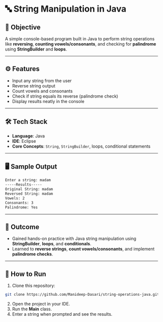 # 🔤 String Manipulation in Java

## 🎯 Objective
A simple console-based program built in Java to perform string operations like **reversing**, **counting vowels/consonants**, and checking for **palindrome** using **StringBuilder** and **loops**.  

---

## ⚙️ Features
- Input any string from the user  
- Reverse string output  
- Count vowels and consonants  
- Check if string equals its reverse (palindrome check)  
- Display results neatly in the console  

---

## 🛠️ Tech Stack
- **Language**: Java  
- **IDE**: Eclipse   
- **Core Concepts**: `String`, `StringBuilder`, loops, conditional statements  

---

## 🖥️ Sample Output
```bash
Enter a string: madam
-----Results-----
Original String: madam
Reversed String: madam
Vowels: 2
Consonants: 3
Palindrome: Yes
```

---

## 📌 Outcome
- Gained hands-on practice with Java string manipulation using **StringBuilder**, **loops**, and **conditionals**.  
- Learned to **reverse strings**, **count vowels/consonants**, and implement **palindrome checks**.  

---

## 🚀 How to Run
1. Clone this repository:
```bash
git clone https://github.com/Manideep-Dasari/string-operations-java.git
```
2. Open the project in your IDE.
3. Run the **Main** class.
4. Enter a string when prompted and see the results.

